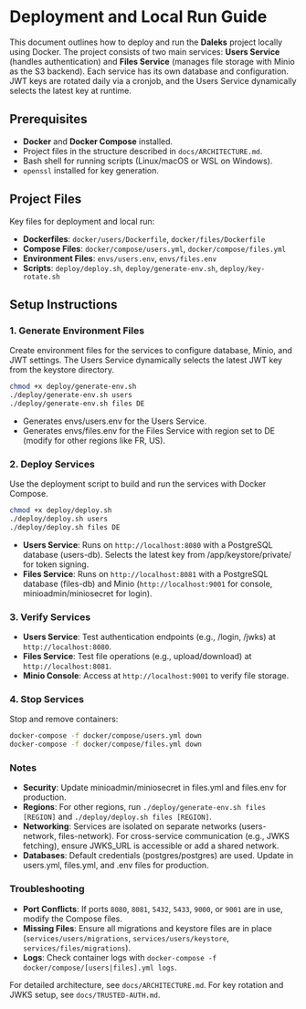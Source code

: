# Deployment and Local Run Guide

This document outlines how to deploy and run the **Daleks** project locally using Docker. The project consists of two main services: **Users Service** (handles authentication) and **Files Service** (manages file storage with Minio as the S3 backend). Each service has its own database and configuration. JWT keys are rotated daily via a cronjob, and the Users Service dynamically selects the latest key at runtime.

## Prerequisites
- **Docker** and **Docker Compose** installed.
- Project files in the structure described in `docs/ARCHITECTURE.md`.
- Bash shell for running scripts (Linux/macOS or WSL on Windows).
- `openssl` installed for key generation.

## Project Files
Key files for deployment and local run:
- **Dockerfiles**: `docker/users/Dockerfile`, `docker/files/Dockerfile`
- **Compose Files**: `docker/compose/users.yml`, `docker/compose/files.yml`
- **Environment Files**: `envs/users.env`, `envs/files.env`
- **Scripts**: `deploy/deploy.sh`, `deploy/generate-env.sh`, `deploy/key-rotate.sh`

## Setup Instructions

### 1. Generate Environment Files
Create environment files for the services to configure database, Minio, and JWT settings. The Users Service dynamically selects the latest JWT key from the keystore directory.

```bash
chmod +x deploy/generate-env.sh
./deploy/generate-env.sh users
./deploy/generate-env.sh files DE
```
- Generates envs/users.env for the Users Service.
- Generates envs/files.env for the Files Service with region set to DE (modify for other regions like FR, US).

### 2. Deploy Services
Use the deployment script to build and run the services with Docker Compose.
```bash
chmod +x deploy/deploy.sh
./deploy/deploy.sh users
./deploy/deploy.sh files DE
```
- **Users Service**: Runs on `http://localhost:8080` with a PostgreSQL database (users-db). Selects the latest key from /app/keystore/private/ for token signing.
- **Files Service**: Runs on `http://localhost:8081` with a PostgreSQL database (files-db) and Minio (`http://localhost:9001` for console, minioadmin/miniosecret for login).

### 3. Verify Services
- **Users Service**: Test authentication endpoints (e.g., /login, /jwks) at `http://localhost:8080`.
- **Files Service**: Test file operations (e.g., upload/download) at `http://localhost:8081`.
- **Minio Console**: Access at `http://localhost:9001` to verify file storage.

### 4. Stop Services
Stop and remove containers:
```bash
docker-compose -f docker/compose/users.yml down
docker-compose -f docker/compose/files.yml down
```

### Notes
- **Security**: Update minioadmin/miniosecret in files.yml and files.env for production.
- **Regions**: For other regions, run `./deploy/generate-env.sh files [REGION]` and `./deploy/deploy.sh files [REGION]`.
- **Networking**: Services are isolated on separate networks (users-network, files-network). For cross-service communication (e.g., JWKS fetching), ensure JWKS_URL is accessible or add a shared network.
- **Databases**: Default credentials (postgres/postgres) are used. Update in users.yml, files.yml, and .env files for production.

### Troubleshooting
- **Port Conflicts**: If ports `8080`, `8081`, `5432`, `5433`, `9000`, or `9001` are in use, modify the Compose files.
- **Missing Files**: Ensure all migrations and keystore files are in place (`services/users/migrations`, `services/users/keystore`, `services/files/migrations`).
- **Logs**: Check container logs with `docker-compose -f docker/compose/[users|files].yml logs`.

For detailed architecture, see `docs/ARCHITECTURE.md`. For key rotation and JWKS setup, see `docs/TRUSTED-AUTH.md`.